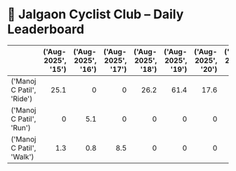 # 🚴 Jalgaon Cyclist Club – Daily Leaderboard

|                           |   ('Aug-2025', '15') |   ('Aug-2025', '16') |   ('Aug-2025', '17') |   ('Aug-2025', '18') |   ('Aug-2025', '19') |   ('Aug-2025', '20') |   ('Aug-2025', '21') |   ('Aug-2025', '22') |   ('Aug-2025', '23') |   ('Aug-2025', '24') |   ('Aug-2025', '25') |   ('Aug-2025', '26') |   ('Aug-2025', '27') |   ('Aug-2025', '28') |   ('Aug-2025', '29') |   ('Aug-2025', '30') |   ('Aug-2025', '31') |   ('Sep-2025', '01') |   ('Sep-2025', '02') |   ('Sep-2025', '03') |   ('Sep-2025', '04') |   ('Sep-2025', '05') |   ('Sep-2025', '06') |   ('Sep-2025', '07') |   ('Sep-2025', '08') |   ('Sep-2025', '09') |   ('Sep-2025', '10') |   Total |   Active_Days |
|:--------------------------|---------------------:|---------------------:|---------------------:|---------------------:|---------------------:|---------------------:|---------------------:|---------------------:|---------------------:|---------------------:|---------------------:|---------------------:|---------------------:|---------------------:|---------------------:|---------------------:|---------------------:|---------------------:|---------------------:|---------------------:|---------------------:|---------------------:|---------------------:|---------------------:|---------------------:|---------------------:|---------------------:|--------:|--------------:|
| ('Manoj C Patil', 'Ride') |                 25.1 |                  0   |                  0   |                 26.2 |                 61.4 |                 17.6 |                 58.3 |                 16.5 |                 50.6 |                 35.4 |                 15.2 |                    0 |                 75.3 |                    0 |                    0 |                 50.7 |                 50.5 |                    0 |                 15.3 |                    0 |                 15.2 |                 85.9 |                    0 |                    0 |                 16.4 |                    0 |                    0 |     nan |           nan |
| ('Manoj C Patil', 'Run')  |                  0   |                  5.1 |                  0   |                  0   |                  0   |                  0   |                  0   |                  0   |                  0   |                  0   |                  0   |                    0 |                  0   |                    0 |                    0 |                  0   |                  0   |                    0 |                  0   |                    0 |                  0   |                  0   |                    0 |                    0 |                  0   |                    0 |                    0 |     nan |           nan |
| ('Manoj C Patil', 'Walk') |                  1.3 |                  0.8 |                  8.5 |                  0   |                  0   |                  0   |                  0   |                  0   |                  0   |                  0   |                  0   |                    0 |                  0   |                    0 |                    0 |                  0   |                  0   |                    0 |                  0   |                    0 |                  0   |                  0   |                    0 |                    0 |                  0   |                    0 |                    0 |     nan |           nan |